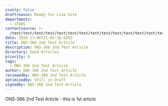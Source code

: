 ```yaml
---
cconly: false
draftreason: Ready for Live Site
departments:
  - CFODS
contentsource: >-
  /test/test/test/test/test/test/test/test/test/test/test/test/test/test/test/test/test/test/test/test/test/test/test/test/test/test/test/test/test/test/test/test/test/test/test/test/test/test/test/test
date: 2019-11-06T21:02:16.928Z
title: ONS-366 2nd Test Article
description: ONS-366 2nd Test Article
directory: Good Articles
priority: 0
tags:
  - ONS-366 2nd Test Article
author: ONS-366 2nd Test Article
reviewedby: ONS-366 2nd Test Article
optimisedby: Still in Draft
signedby: ONS-366 2nd Test Article
---
```

ONS-366 2nd Test Article - this is 1st article

